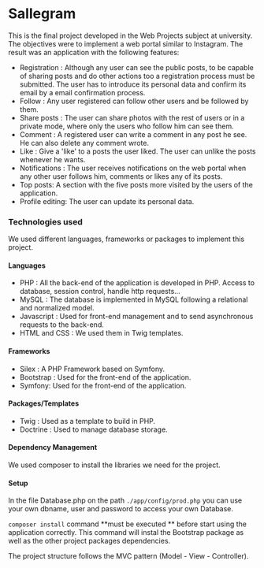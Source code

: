 # Sallegram
This is the final project developed in the Web Projects subject at university. The
objectives were to implement a web portal similar to Instagram. The result was
an application with the following features:

* Registration : Although any user can see the public posts, to be capable
of sharing posts and do other actions too a registration process must be submitted. The user has to
introduce its personal data and confirm its email by a email confirmation process.
* Follow : Any user registered can follow other users and be followed by them.
* Share posts : The user can share photos with the rest of users or in a private mode,
    where only the users who follow him can see them.
* Comment : A registered user can write a comment in any post he see. He can also
            delete any comment wrote.
* Like : Give a 'like' to a posts the user liked. The user can unlike the posts whenever he wants.
* Notifications : The user receives notifications on the web portal when any other
                  user follows him, comments or likes any of its posts.
* Top posts: A section with the five posts more visited by the users of the application.
* Profile editing: The user can update its personal data.


### Technologies used

We used different languages, frameworks or packages to implement this project.

#### Languages
* PHP : All the back-end of the application is developed in PHP. Access to database, session
        control, handle http requests...
* MySQL : The database is implemented in MySQL following a relational and normalized model.
* Javascript : Used for front-end management and to send asynchronous requests to the back-end.
* HTML and CSS : We used them in Twig templates.

#### Frameworks

* Silex : A PHP Framework based on Symfony.
* Bootstrap : Used for the front-end of the application.
* Symfony: Used for the front-end of the application.

#### Packages/Templates

* Twig : Used as a template to build in PHP.
* Doctrine : Used to manage database storage.

#### Dependency Management

We used composer to install the libraries we need for the project.



#### Setup

In the file Database.php on the path ```./app/config/prod.php``` you can use your own dbname, user and password to access your own Database.

```composer install``` command **must be executed ** before start using the application
correctly. This command will instal the Bootstrap package as well as the other project
packages dependencies.

The project structure follows the MVC pattern (Model - View - Controller).
